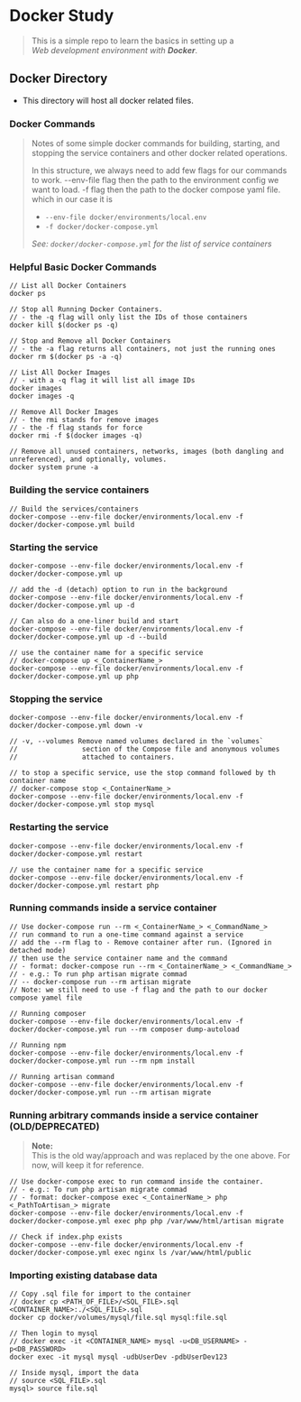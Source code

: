 # Docker Study
> This is a simple repo to learn the basics in setting up a  
> *Web development environment with __Docker__*.

## Docker Directory
- This directory will host all docker related files.

### Docker Commands
> Notes of some simple docker commands for building, starting, and stopping the service containers and other docker related operations.
> 
> In this structure, we always need to add few flags for our commands to work.
> --env-file flag then the path to the environment config we want to load.
> -f flag then the path to the docker compose yaml file.  
> which in our case it is
> - `--env-file docker/environments/local.env`   
> - `-f docker/docker-compose.yml`
> 
> _See: `docker/docker-compose.yml` for the list of service containers_

### Helpful Basic Docker Commands
```
// List all Docker Containers
docker ps

// Stop all Running Docker Containers.
// - the -q flag will only list the IDs of those containers
docker kill $(docker ps -q)

// Stop and Remove all Docker Containers
// - the -a flag returns all containers, not just the running ones
docker rm $(docker ps -a -q)

// List All Docker Images
// - with a -q flag it will list all image IDs
docker images
docker images -q

// Remove All Docker Images
// - the rmi stands for remove images
// - the -f flag stands for force
docker rmi -f $(docker images -q)

// Remove all unused containers, networks, images (both dangling and unreferenced), and optionally, volumes.
docker system prune -a
```

### Building the service containers
```
// Build the services/containers
docker-compose --env-file docker/environments/local.env -f docker/docker-compose.yml build
```

### Starting the service
```
docker-compose --env-file docker/environments/local.env -f docker/docker-compose.yml up

// add the -d (detach) option to run in the background
docker-compose --env-file docker/environments/local.env -f docker/docker-compose.yml up -d

// Can also do a one-liner build and start
docker-compose --env-file docker/environments/local.env -f docker/docker-compose.yml up -d --build

// use the container name for a specific service  
// docker-compose up <_ContainerName_>
docker-compose --env-file docker/environments/local.env -f docker/docker-compose.yml up php
```

### Stopping the service
```
docker-compose --env-file docker/environments/local.env -f docker/docker-compose.yml down -v

// -v, --volumes Remove named volumes declared in the `volumes`
//                section of the Compose file and anonymous volumes
//                attached to containers.

// to stop a specific service, use the stop command followed by th container name  
// docker-compose stop <_ContainerName_>
docker-compose --env-file docker/environments/local.env -f docker/docker-compose.yml stop mysql
```

### Restarting the service
```
docker-compose --env-file docker/environments/local.env -f docker/docker-compose.yml restart

// use the container name for a specific service
docker-compose --env-file docker/environments/local.env -f docker/docker-compose.yml restart php
```

### Running commands inside a service container
```
// Use docker-compose run --rm <_ContainerName_> <_CommandName_>
// run command to run a one-time command against a service
// add the --rm flag to - Remove container after run. (Ignored in detached mode)
// then use the service container name and the command 
// - format: docker-compose run --rm <_ContainerName_> <_CommandName_>
// - e.g.: To run php artisan migrate commad 
// -- docker-compose run --rm artisan migrate
// Note: we still need to use -f flag and the path to our docker compose yamel file

// Running composer
docker-compose --env-file docker/environments/local.env -f docker/docker-compose.yml run --rm composer dump-autoload

// Running npm
docker-compose --env-file docker/environments/local.env -f docker/docker-compose.yml run --rm npm install

// Running artisan command
docker-compose --env-file docker/environments/local.env -f docker/docker-compose.yml run --rm artisan migrate
```

### Running arbitrary commands inside a service container (OLD/DEPRECATED)
> **Note:**  
> This is the old way/approach and was replaced by the one above.
> For now, will keep it for reference.
```
// Use docker-compose exec to run command inside the container.
// - e.g.: To run php artisan migrate commad 
// - format: docker-compose exec <_ContainerName_> php <_PathToArtisan_> migrate
docker-compose --env-file docker/environments/local.env -f docker/docker-compose.yml exec php php /var/www/html/artisan migrate

// Check if index.php exists
docker-compose --env-file docker/environments/local.env -f docker/docker-compose.yml exec nginx ls /var/www/html/public
```

### Importing existing database data
```
// Copy .sql file for import to the container
// docker cp <PATH_OF_FILE>/<SQL_FILE>.sql <CONTAINER_NAME>:./<SQL_FILE>.sql
docker cp docker/volumes/mysql/file.sql mysql:file.sql

// Then login to mysql
// docker exec -it <CONTAINER_NAME> mysql -u<DB_USERNAME> -p<DB_PASSWORD>
docker exec -it mysql mysql -udbUserDev -pdbUserDev123

// Inside mysql, import the data
// source <SQL_FILE>.sql
mysql> source file.sql
```